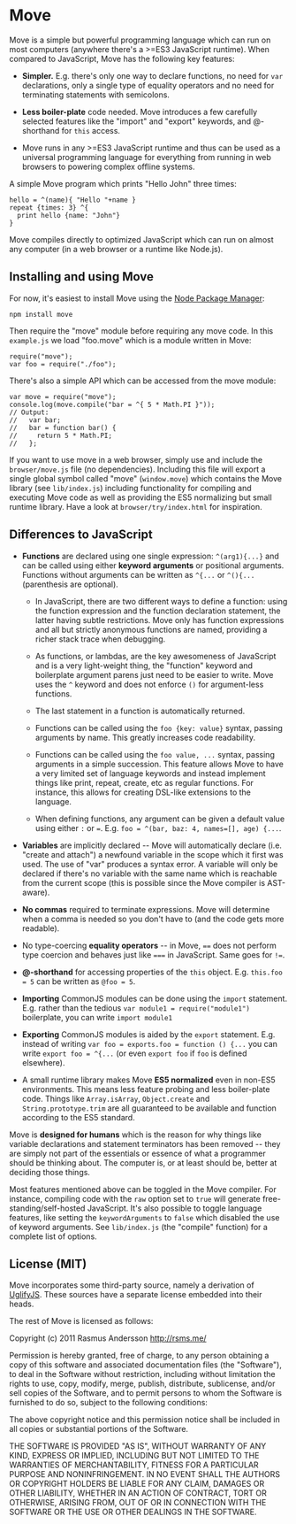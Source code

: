# Move

Move is a simple but powerful programming language which can run on most computers (anywhere there's a >=ES3 JavaScript runtime). When compared to JavaScript, Move has the following key features:

- **Simpler.** E.g. there's only one way to declare functions, no need for `var` declarations, only a single type of equality operators and no need for terminating statements with semicolons.

- **Less boiler-plate** code needed. Move introduces a few carefully selected features like the "import" and "export" keywords, and @-shorthand for `this` access.

- Move runs in any >=ES3 JavaScript runtime and thus can be used as a universal programming language for everything from running in web browsers to powering complex offline systems.

A simple Move program which prints "Hello John" three times:

    hello = ^(name){ "Hello "+name }
    repeat {times: 3} ^{
      print hello {name: "John"}
    }

Move compiles directly to optimized JavaScript which can run on almost any computer (in a web browser or a runtime like Node.js).

## Installing and using Move

For now, it's easiest to install Move using the [Node Package Manager](http://npmjs.org/):

    npm install move

Then require the "move" module before requiring any move code. In this `example.js` we load "foo.move" which is a module written in Move:

    require("move");
    var foo = require("./foo");

There's also a simple API which can be accessed from the move module:

    var move = require("move");
    console.log(move.compile("bar = ^{ 5 * Math.PI }"));
    // Output:
    //   var bar;
    //   bar = function bar() {
    //     return 5 * Math.PI;
    //   };

If you want to use move in a web browser, simply use and include the `browser/move.js` file (no dependencies). Including this file will export a single global symbol called "move" (`window.move`) which contains the Move library (see `lib/index.js`) including functionality for compiling and executing Move code as well as providing the ES5 normalizing but small runtime library. Have a look at `browser/try/index.html` for inspiration.

## Differences to JavaScript

- **Functions** are declared using one single expression: `^(arg1){...}` and can be called using either **keyword arguments** or positional arguments. Functions without arguments can be written as `^{...` or `^(){...` (parenthesis are optional).
  
  - In JavaScript, there are two different ways to define a function: using the function expression and the function declaration statement, the latter having subtle restrictions. Move only has function expressions and all but strictly anonymous functions are named, providing a richer stack trace when debugging.
  
  - As functions, or lambdas, are the key awesomeness of JavaScript and is a very light-weight thing, the "function" keyword and boilerplate argument parens just need to be easier to write. Move uses the `^` keyword and does not enforce `()` for argument-less functions.

  - The last statement in a function is automatically returned.

  - Functions can be called using the `foo {key: value}` syntax, passing arguments by name. This greatly increases code readability.

  - Functions can be called using the `foo value, ...` syntax, passing arguments in a simple succession. This feature allows Move to have a very limited set of language keywords and instead implement things like print, repeat, create, etc as regular functions. For instance, this allows for creating DSL-like extensions to the language.

  - When defining functions, any argument can be given a default value using either `:` or `=`. E.g. `foo = ^(bar, baz: 4, names=[], age) {...`.

- **Variables** are implicitly declared -- Move will automatically declare (i.e. "create and attach") a newfound variable in the scope which it first was used. The use of "var" produces a syntax error. A variable will only be declared if there's no variable with the same name which is reachable from the current scope (this is possible since the Move compiler is AST-aware).

- **No commas** required to terminate expressions. Move will determine when a comma is needed so you don't have to (and the code gets more readable).

- No type-coercing **equality operators** -- in Move, `==` does not perform type coercion and behaves just like `===` in JavaScript. Same goes for `!=`.

- **@-shorthand** for accessing properties of the `this` object. E.g. `this.foo = 5` can be written as `@foo = 5`.

- **Importing** CommonJS modules can be done using the `import` statement. E.g. rather than the tedious `var module1 = require("module1")` boilerplate, you can write `import module1`

- **Exporting** CommonJS modules is aided by the `export` statement. E.g. instead of writing `var foo = exports.foo = function () {...` you can write `export foo = ^{...` (or even `export foo` if `foo` is defined elsewhere).

- A small runtime library makes Move **ES5 normalized** even in non-ES5 environments. This means less feature probing and less boiler-plate code. Things like `Array.isArray`, `Object.create` and `String.prototype.trim` are all guaranteed to be available and function according to the ES5 standard.

Move is **designed for humans** which is the reason for why things like variable declarations and statement terminators has been removed -- they are simply not part of the essentials or essence of what a programmer should be thinking about. The computer is, or at least should be, better at deciding those things.

Most features mentioned above can be toggled in the Move compiler. For instance, compiling code with the `raw` option set to `true` will generate free-standing/self-hosted JavaScript. It's also possible to toggle language features, like setting the `keywordArguments` to `false` which disabled the use of keyword arguments. See `lib/index.js` (the "compile" function) for a complete list of options.

## License (MIT)

Move incorporates some third-party source, namely a derivation of [UglifyJS](https://github.com/mishoo/UglifyJS). These sources have a separate license embedded into their heads.

The rest of Move is licensed as follows:

Copyright (c) 2011 Rasmus Andersson <http://rsms.me/>

Permission is hereby granted, free of charge, to any person obtaining a copy
of this software and associated documentation files (the "Software"), to deal
in the Software without restriction, including without limitation the rights
to use, copy, modify, merge, publish, distribute, sublicense, and/or sell
copies of the Software, and to permit persons to whom the Software is
furnished to do so, subject to the following conditions:

The above copyright notice and this permission notice shall be included in
all copies or substantial portions of the Software.

THE SOFTWARE IS PROVIDED "AS IS", WITHOUT WARRANTY OF ANY KIND, EXPRESS OR
IMPLIED, INCLUDING BUT NOT LIMITED TO THE WARRANTIES OF MERCHANTABILITY,
FITNESS FOR A PARTICULAR PURPOSE AND NONINFRINGEMENT. IN NO EVENT SHALL THE
AUTHORS OR COPYRIGHT HOLDERS BE LIABLE FOR ANY CLAIM, DAMAGES OR OTHER
LIABILITY, WHETHER IN AN ACTION OF CONTRACT, TORT OR OTHERWISE, ARISING FROM,
OUT OF OR IN CONNECTION WITH THE SOFTWARE OR THE USE OR OTHER DEALINGS IN
THE SOFTWARE.
